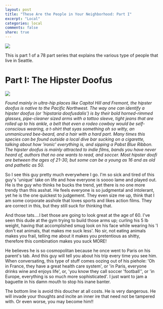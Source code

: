 ```yaml
---
layout: post
title: "These Are the People in Your Neighborhood: Part I"
excerpt: "Local"
categories: local
comments: false
share: true
---
```


![](http://www.redeemerschoolwestfield.com/uploads/1/6/0/5/16054866/6573231_orig.jpg)


This is part 1 of a 78 part series that explains the various type of people that live in Seattle.


# Part I: The Hipster Doofus


![](https://s-media-cache-ak0.pinimg.com/736x/fb/51/89/fb51898f0992c2965e1b3aa89399a2e7.jpg)



*Found mainly in ultra-hip places like Capitol Hill and Fremont, the hipster doofus is native to the Pacific Northwest. The way one can identify a hipster doofus (or 'hipstaria doofusdalis') is by their bold horned-rimmed glasses, pipe-cleaner sized arms with a tattoo sleeve, tight jeans that are rolled up to his ankle, a belt that even a rodeo cowboy would be self-conscious wearing, a t-shirt that syas something oh so witty, an unmanicured bee-beard, and a hair with a hard part. Many times this species can be found outside a local dive bar sucking on a cigarette, talking about how 'ironic' everything is, and sipping a Pabst Blue Ribbon. The hipster doofus is mainly attracted to indie films, bands you have never heard of, authors that no one wants to read, and soccer. Most hipster doofi are between the ages of 21-30, but some can be a young as 16 and as old and pathetic as 50.*

So I see this guy pretty much everywhere I go. I'm so sick and tired of this guy's 'unique' take on life and how everyone is soooo lame and played out. He is the guy who thinks he bucks the trend, yet there is no one more trendy than this asshat. He feels everyone is so judgmental and intolerant, yet he is the one quickest to judgement. They even size me up, think that I am some corporate asshole that loves sports and likes action films. They are correct in this, but they still suck for thinking that.

And those tats....I bet those are going to look great at the age of 60. I've seen this dude at the gym trying to build those arms up; curling his 5 lb weight, having that accomplished smug look on his face while wearing his 'I don't eat animals, that makes me suck less'. No sir, not eating animals makes you frail, telling me about it makes you pretentious as shitty, therefore this combination makes you suck MORE! 

He believes he is so cosmopolitan because he once went to Paris on his parent's tab. And this guy will tell you about his trip every time you see him. When conversating, this type of stuff comes oozing out of his piehole: 'Oh in France, they have a great health care system', or 'in Paris, everyone drinks wine and enjoys life', or, 'you know they call soccer 'football'', or 'in Europe, everything is so much more sophisticated'. I just want to jam a baguette in his damn mouth to stop his inane banter. 


The bottom line is avoid this doucher at all costs. He is very dangerous. He will invade your thoughts and incite an inner ire that need not be tampered with. Or even worse, you may become him!!












